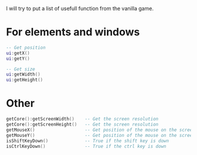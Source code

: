 I will try to put a list of usefull function from the vanilla game.  

# For elements and windows
```lua
-- Get position
ui:getX()
ui:getY()

-- Get size
ui:getWidth()
ui:getHeight()
```

# Other
```lua
getCore():getScreenWidth()    -- Get the screen resolution
getCore():getScreenHeight()   -- Get the screen resolution
getMouseX()                   -- Get position of the mouse on the screen
getMouseY()                   -- Get position of the mouse on the screen
isShiftKeyDown()              -- True if the shift key is down
isCtrlKeyDown()               -- True if the ctrl key is down
```

